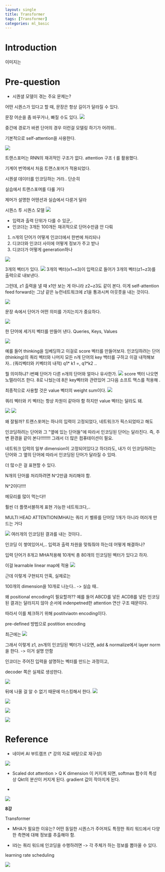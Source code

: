 ```yaml
---
layout: single
title: Transformer
tags: [Transformer]
categories: ml_basic
---
```

# Introduction
이미지는 

# Pre-question
- 시퀀셜 모델이 겪는 주요 문제는?



어떤 시퀀스가 있다고 할 때,
문장은 항상 길이가 달라질 수 있다.

문장 어순을 좀 바꾸거나, 빠질 수도 있다.
![](./../../../assets/images/(TODO)2022-10-05-Transformer_images/1664944526455.png)

중간에 경로가 바뀐 단어의 경우
이런걸 모델링 하기가 어려워..

기본적으로 self-attention을 사용한다.

![](./../../../assets/images/(TODO)2022-10-05-Transformer_images/1664944582250.png)

트랜스포머는 RNN의 재귀적인 구조가 없다.
attention 구조ㅓ를 활용했다.

기계어 번역에서 처음 트랜스포머가 적용되었다.

시퀀셜 데이터를 인코딩하는 거라..
단순히 

실습에서 트랜스포머를 다룰 거다

제머가 설명한 어텐션과 실습에서 다룬거 달라

시퀀스 투 시퀀스 모델
![](./../../../assets/images/(TODO)2022-10-05-Transformer_images/1664944805770.png)
- 입력과 출력 단위가 다를 수 있군,.
- 인코더는 3개든 100개든 재귀적으로 단어수만큼 안 다뤄

1. n개의 단어가 어떻게 인코더에서 한번에 처리되나
2. 디코더와 인코더 사이에 어떻게 정보가 주고 받나
3. 디코더가 어떻게 generation하나


![](./../../../assets/images/(TODO)2022-10-05-Transformer_images/1664945004323.png)

3개의 벡터가 있다.
![](./../../../assets/images/(TODO)2022-10-05-Transformer_images/1664945039638.png)
3개의 벡터(x1~x3)이 입력으로 들어가 3개의 벡터(z1~z3)를 출력으로 내보낸다.

그런데, z1 출력을 낼 때 x1만 보는 게 아니라 z2~z3도 같이 본다. 이게 self-attention
feed forward는 그냥 같은 뉴런네트워크에 z1을 통과시켜 아웃풋을 내는 것이다.

![](./../../../assets/images/(TODO)2022-10-05-Transformer_images/1664945161439.png)

문장 속에서 단어가 어떤 의미를 가지는지가 중요하다.    

![](./../../../assets/images/(TODO)2022-10-05-Transformer_images/1664945261680.png)

한 단어에 세가지 벡터를 만들어 낸다. Queries, Keys, Values   

![](./../../../assets/images/(TODO)2022-10-05-Transformer_images/1664945337709.png)

 예를 들어 thinking을 임베딩하고 이걸로
score 벡터를 만들어보자.
 인코딩하려는 단어(thinking)의 쿼리 벡터와
나머지 모든 n개 단어의 key 백터를 구하고 이걸 내적해보자..
 (쿼리벡터와 키벡터의 내적)
q1* k1 =, q1*k2 ..

뭘 의미하냐? i번째 단어가 다른 n개의 단어와 얼마나 유사한가.
![](./../../../assets/images/(TODO)2022-10-05-Transformer_images/1664945668160.png)
score 백터 나오면 노멀라이즈 한다. 8로 나눴는데
8은 key벡터와 관련있어
그다음 소프트 맥스를 적용해 .

최종적으로 사용할 것은 value 벡터의 weight sum이다.
![](./../../../assets/images/(TODO)2022-10-05-Transformer_images/1664945907093.png)

쿼리 벡터와 키 벡터는 항상 차원이 같아야 함
하지만 value 벡터는 달라도 돼.

![](./../../../assets/images/(TODO)2022-10-05-Transformer_images/1664946015875.png)
![](./../../../assets/images/(TODO)2022-10-05-Transformer_images/1664946085904.png)

왜 잘될까?
트랜스포머는 
하나의 입력이 고정되었다, 네트워크가 픽스되었따고 해도

인코딩하려는 단어와 그 "옆에 있는 단어들"에 따라서 인코딩된 단어는 달라진다.
즉, 주변 환경을 같이 본다!!!!!!!!
그래서 더 많은 컴퓨테이션이 필요.

네트워크 입력의 일부 dimension이 고정되어있다고 하더라도, 
내가 이 인코딩하려는 단어와 그 옆의 단어에 따라서
인코딩된 단어가 달라질 수 있따.

더 많ㅇ은 걸 표현할 수 있다.

N개의 단어를 처리하려면 N^2만큼 처리해야 함.

N^2이다!!!!

메모리를 많이 먹는다!!

훨씬 더 플랫서블하게 표현 가능한 네트워크다,..

MULTI HEAD ATTENTION(MHA)는 쿼리 키 벨류를 단어당 1개가 아니라 여러개 만드는 거다

![](./../../../assets/images/(TODO)2022-10-05-Transformer_images/1664946517297.png)
여러개의 인코딩된 결과를 내는 것이다..

인코딩 이 쌓여있어서,.. 입력과 출력 차원을 맞춰줘야 하는데 어떻게 해결하나?

입력 단어가 8개고 MHA적용해 10개씩 총 80개의 인코딩된 벡터가 있다고 하자.

이걸 learnable linear map에 적용
![](./../../../assets/images/(TODO)2022-10-05-Transformer_images/1664946613147.png)

근데 이렇게 구현되지 안혹, 실제로는

100개의 dimension을 10개로 나눈다..
-> 실습 때..

왜 positional encoding이 필요할까??
예를 들어 ABCD를 넣든 ACDB를 넣든 인코딩 된 결과는 달라지지 않아
순서에 indenpetned한 attention 연산 구조 때문이다.

따라서 이를 체크하기 위해 postitviaotn encoding이다.

pre-defined 방법으로 postition encoding

최근에는 
![](./../../../assets/images/(TODO)2022-10-05-Transformer_images/1664946783166.png)

그래서 이렇게 z1, zn개의 인코딩된 벡터가 나오면,
add & normalize에서 layer norm을 한다. -> 이거 설명 안함

인코더는 주어진 입력을 설명하는 벡터를 만드는 과정이고,

decoder 쪽은 실제로 생성한다.

![](./../../../assets/images/(TODO)2022-10-05-Transformer_images/1664947204038.png)

뒤에 나올 걸 알 수 없기 때문에 마스킹해서 한다.
![](./../../../assets/images/(TODO)2022-10-05-Transformer_images/1664947355065.png)


![](./../../../assets/images/(TODO)2022-10-05-Transformer_images/1664947510582.png)

![](./../../../assets/images/(TODO)2022-10-05-Transformer_images/1664947538177.png)


![](./../../../assets/images/(TODO)2022-10-05-Transformer_images/1664947621805.png)

# Reference
- 네이버 AI 부트캠프 (* 강의 자료 바탕으로 재구성)   


![](./../../../assets/images/(TODO)2022-10-05-Transformer_images/1665971374670.png)


- Scaled dot attention > Q K dimension 이 커지게 되면, 
softmax 함수의 특성 상 Qkt의 분산이 커지게 된다.
gradient 값이 작아지게 된다.

- 
![](./../../../assets/images/(TODO)2022-10-05-Transformer_images/1665973225431.png)


__8강__

Transformer
- MHA가 필요한 이유는?
어떤 동일한 시퀀스가 주어져도 특정한 쿼리 워드에서 다양한 측면에 대해 정보를 추출해야 함.

- I라는 쿼리 워드에 인코딩을 수행하려면 -> 각 주체가 하는 정보를 뽑아올 수 있다.

learning rate scheduling

![](./../../../assets/images/(TODO)2022-10-05-Transformer_images/1665982084326.png)
